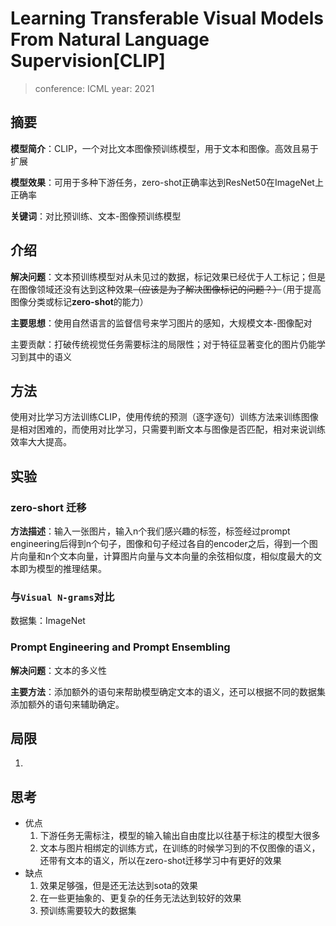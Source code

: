 # Learning Transferable Visual Models From Natural Language Supervision[CLIP]

> conference: ICML
> year: 2021

## 摘要

**模型简介**：CLIP，一个对比文本图像预训练模型，用于文本和图像。高效且易于扩展

**模型效果**：可用于多种下游任务，zero-shot正确率达到ResNet50在ImageNet上正确率

**关键词**：对比预训练、文本-图像预训练模型

## 介绍

**解决问题**：文本预训练模型对从未见过的数据，标记效果已经优于人工标记；但是在图像领域还没有达到这种效果~~（应该是为了解决图像标记的问题？）~~（用于提高图像分类或标记**zero-shot**的能力）

**主要思想**：使用自然语言的监督信号来学习图片的感知，大规模文本-图像配对

主要贡献：打破传统视觉任务需要标注的局限性；对于特征显著变化的图片仍能学习到其中的语义

## 方法

使用对比学习方法训练CLIP，使用传统的预测（逐字逐句）训练方法来训练图像是相对困难的，而使用对比学习，只需要判断文本与图像是否匹配，相对来说训练效率大大提高。

## 实验

### zero-short 迁移

**方法描述**：输入一张图片，输入n个我们感兴趣的标签，标签经过prompt engineering后得到n个句子，图像和句子经过各自的encoder之后，得到一个图片向量和n个文本向量，计算图片向量与文本向量的余弦相似度，相似度最大的文本即为模型的推理结果。

### 与`Visual N-grams`对比

数据集：ImageNet

### Prompt Engineering and Prompt Ensembling

**解决问题**：文本的多义性

**主要方法**：添加额外的语句来帮助模型确定文本的语义，还可以根据不同的数据集添加额外的语句来辅助确定。

## 局限

1. 

## 思考

- 优点
    1. 下游任务无需标注，模型的输入输出自由度比以往基于标注的模型大很多
    2. 文本与图片相绑定的训练方式，在训练的时候学习到的不仅图像的语义，还带有文本的语义，所以在zero-shot迁移学习中有更好的效果
- 缺点
    1. 效果足够强，但是还无法达到sota的效果
    2. 在一些更抽象的、更复杂的任务无法达到较好的效果
    3. 预训练需要较大的数据集
